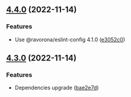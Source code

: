 ## [4.4.0](https://github.com/ravorona/eslint-config-typescript/compare/4.3.0...4.4.0) (2022-11-14)


### Features

* Use @ravorona/eslint-config 4.1.0 ([e3052c0](https://github.com/ravorona/eslint-config-typescript/commit/e3052c0b17f9b0e0abdf57c404debe77d9a7906b))

## [4.3.0](https://github.com/ravorona/eslint-config-typescript/compare/4.2.0...4.3.0) (2022-11-14)


### Features

* Dependencies upgrade ([bae2e7d](https://github.com/ravorona/eslint-config-typescript/commit/bae2e7d1ad53391452caa1a4467e9d848979b328))

